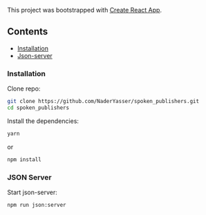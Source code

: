 This project was bootstrapped with [Create React App](https://github.com/facebookincubator/create-react-app).


## Contents

- [Installation](#installation)
- [Json-server](#Json-server)


### Installation

Clone repo:

```sh
git clone https://github.com/NaderYasser/spoken_publishers.git
cd spoken_publishers
```


Install the dependencies:

```sh
yarn 
```

or

```sh
npm install
```

### JSON Server

Start json-server:

```sh
npm run json:server
```



